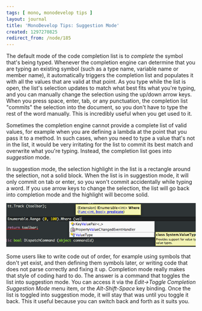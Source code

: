```yaml
---
tags: [ mono, monodevelop tips ]
layout: journal
title: 'MonoDevelop Tips: Suggestion Mode'
created: 1297270825
redirect_from: /node/185
---
```

The default mode of the code completion list is to _complete_ the symbol that's
being typed. Whenever the completion engine can determine that you are typing an
existing symbol (such as a type name, variable name or member name), it
automatically triggers the completion list and populates it with all the values
that are valid at that point. As you type while the list is open, the list's
selection updates to match what best fits what you're typing, and you can
manually change the selection using the up/down arrow keys. When you press
space, enter, tab, or any punctuation, the completion list "commits" the
selection into the document, so you don't have to type the rest of the word
manually. This is incredibly useful when you get used to it.

Sometimes the completion engine cannot provide a complete list of valid values,
for example when you are defining a lambda at the point that you pass it to a
method. In such cases, when you need to type a value that's not in the list, it
would be very irritating for the list to commit its best match and overwrite
what you're typing. Instead, the completion list goes into _suggestion_ mode.

In suggestion mode, the selection highlight in the list is a rectangle around
the selection, not a solid block. When the list is in suggestion mode, it will
only commit on tab or enter, so you won't commit accidentally while typing a
word. If you use arrow keys to change the selection, the list will go back into
completion mode and the highlight will become solid.

![The completion list in suggestion mode](/files/images/md-tips/suggestion-mode.png)

Some users like to write code out of order, for example using symbols that don't
yet exist, and then defining them symbols later, or writing code that does not
parse correctly and fixing it up. Completion mode really makes that style of
coding hard to do. The answer is a command that toggles the list into suggestion
mode. You can access it via the _Edit->Toggle Completion Suggestion Mode_ menu
item, or the *Alt-Shift-Space* key binding. Once the list is toggled into
suggestion mode, it will stay that was until you toggle it back. This it useful
because you can switch back and forth as it suits you.
